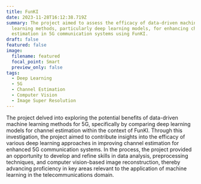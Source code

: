 ```yaml
---
title: FunKI
date: 2023-11-28T16:12:38.719Z
summary: The project aimed to assess the efficacy of data-driven machine
  learning methods, particularly deep learning models, for enhancing channel
  estimation in 5G communication systems using FunKI.
draft: false
featured: false
image:
  filename: featured
  focal_point: Smart
  preview_only: false
tags:
  - Deep Learning
  - 5G
  - Channel Estimation
  - Computer Vision
  - Image Super Resolution
---
```

The project delved into exploring the potential benefits of data-driven machine learning methods for 5G, specifically by comparing deep learning models for channel estimation within the context of FunKI. Through this investigation, the project aimed to contribute insights into the efficacy of various deep learning approaches in improving channel estimation for enhanced 5G communication systems. In the process, the project provided an opportunity to develop and refine skills in data analysis, preprocessing techniques, and computer vision-based image reconstruction, thereby advancing proficiency in key areas relevant to the application of machine learning in the telecommunications domain.
